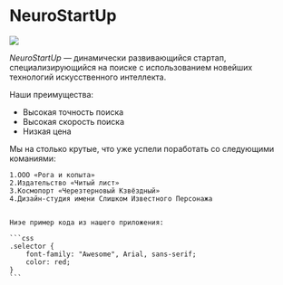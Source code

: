 # NeuroStartUp

![](https://netology-code.github.io/git-homeworks/introduction/assets/logo.png)

*NeuroStartUp* — динамически развивающийся стартап, специализирующийся на поиске с использованием 
 новейших технологий искусственного интеллекта.

Наши преимущества:
* Высокая точность поиска
* Высокая скорость поиска
* Низкая цена

Мы на столько крутые, что уже успели поработать со следующими команиями:

	1.ООО «Рога и копыта»
	2.Издательство «Читый лист»
	3.Космопорт «Черезтерновый Кзвёздный»
	4.Дизайн-студия имени Слишком Известного Персонажа
	
	
	Ниэе пример кода из нашего приложения:
	
	```css
	.selector {
		font-family: "Awesome", Arial, sans-serif;
		color: red; 
	}
	```